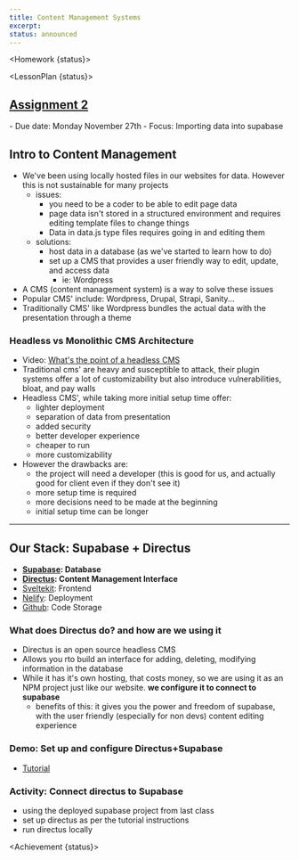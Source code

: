 ```yaml
---
title: Content Management Systems
excerpt:
status: announced
---
```


<script>
	import Homework from "$lib/components/Homework.svelte";
	import LessonPlan from "$lib/components/LessonPlan.svelte";
	import Achievement from "$lib/components/Achievement.svelte";
</script>

<Homework {status}>

</Homework>

<LessonPlan {status}>

<h2><a href="/courses/cpnt-200/assessments/activity-2">Assignment 2</a></h2>
- Due date: Monday November 27th
- Focus: Importing data into supabase

<h2>Intro to Content Management</h2>

- We've been using locally hosted files in our websites for data. However this is not sustainable for many projects
  - issues:
    - you need to be a coder to be able to edit page data
    - page data isn't stored in a structured environment and requires editing template files to change things
    - Data in data.js type files requires going in and editing them
  - solutions:
    - host data in a database (as we've started to learn how to do)
    - set up a CMS that provides a user friendly way to edit, update, and access data
      - ie: Wordpress
- A CMS (content management system) is a way to solve these issues
- Popular CMS' include: Wordpress, Drupal, Strapi, Sanity...
- Traditionally CMS' like Wordpress bundles the actual data with the presentation through a theme

### Headless vs Monolithic CMS Architecture

- Video: [What's the point of a headless CMS](https://www.youtube.com/watch?v=-Uor3I0n_vQ)
- Traditional cms' are heavy and susceptible to attack, their plugin systems offer a lot of customizability but also introduce vulnerabilities, bloat, and pay walls
- Headless CMS', while taking more initial setup time offer:
  - lighter deployment
  - separation of data from presentation
  - added security
  - better developer experience
  - cheaper to run
  - more customizability
- However the drawbacks are:
  - the project will need a developer (this is good for us, and actually good for client even if they don't see it)
  - more setup time is required
  - more decisions need to be made at the beginning
  - initial setup time can be longer

---

<h2>Our Stack: Supabase + Directus</h2>

- **[Supabase](https://supabase.com/): Database**
- **[Directus](https://directus.io/): Content Management Interface**
- [Sveltekit](https://kit.svelte.dev): Frontend
- [Nelify](https://netlify.com): Deployment
- [Github](https://github.com): Code Storage

### What does Directus do? and how are we using it

- Directus is an open source headless CMS
- Allows you rto build an interface for adding, deleting, modifying information in the database
- While it has it's own hosting, that costs money, so we are using it as an NPM project just like our website. **we configure it to connect to supabase**
  - benefits of this: it gives you the power and freedom of supabase, with the user friendly (especially for non devs) content editing experience

### Demo: Set up and configure Directus+Supabase

- [Tutorial](https://supabase.com/partners/integrations/directus)

### Activity: Connect directus to Supabase

- using the deployed supabase project from last class
- set up directus as per the tutorial instructions
- run directus locally

</LessonPlan>

<Achievement {status}>

</Achievement>
